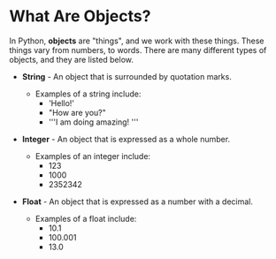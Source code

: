 # What Are Objects?

In Python, **objects** are "things", and we work with these things. These things vary from numbers, to words. There are many different types of objects, and they are listed below.

* **String** - An object that is surrounded by quotation marks.
  * Examples of a string include:
    * 'Hello!'
    * "How are you?"
    * '''I am doing amazing! '''

* **Integer** - An object that is expressed as a whole number.
  * Examples of an integer include:
    * 123
    * 1000
    * 2352342

* **Float** - An object that is expressed as a number with a decimal.
  * Examples of a float include:
    * 10.1
    * 100.001
    * 13.0
